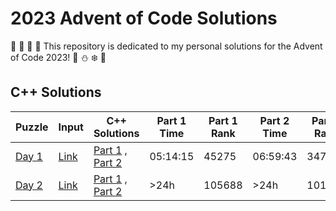 # 2023 Advent of Code Solutions

🎄 🎅 🤶 🦌 This repository is dedicated to my personal solutions for the Advent of Code 2023! 🎁 ⛄ ❄️ 🍪

## C++ Solutions

Puzzle | Input | C++ Solutions | Part 1 Time | Part 1 Rank | Part 2 Time | Part 2 Rank |
------ | ----- | ------------- | ----------- | ----------- | ----------- | ----------- |
[Day 1](https://adventofcode.com/2023/day/1)| [Link](https://github.com/robyntiger/AoC-2023/blob/main/Input%20Files/day_1.txt) | [Part 1](https://github.com/robyntiger/AoC-2023/blob/main/C%2B%2B%20Solutions/day_1a.cpp) , [Part 2](https://github.com/robyntiger/AoC-2023/blob/main/C%2B%2B%20Solutions/day_1b.cpp) | 05:14:15 | 45275 | 06:59:43 | 34771 |
[Day 2](https://adventofcode.com/2023/day/2)| [Link](https://github.com/robyntiger/AoC-2023/blob/main/Input%20Files/day_2.txt) | [Part 1](https://github.com/robyntiger/AoC-2023/blob/main/C%2B%2B%20Solutions/day_2a.cpp) , [Part 2](https://github.com/robyntiger/AoC-2023/blob/main/C%2B%2B%20Solutions/day_2b.cpp) | >24h | 105688 | >24h | 101880 |
